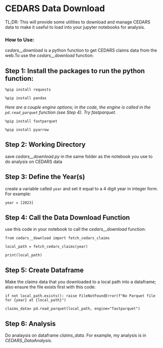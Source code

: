 # CEDARS Data Download

TL;DR: This will provide some utilities to download and manage CEDARS data to make it useful to load into your jupyter notebooks for analysis. 

### How to Use:

*cedars__download* is a python function to get CEDARS claims data from the web.To use the *cedars__download* function:

## Step 1: Install the packages to run the python function:

`%pip install requests`

`%pip install pandas`

*Here are a couple engine options; in the code, the engine is called in the `pd.read_parquet` function (see Step 4). Try fastparquet.*

`%pip install fastparquet`

`%pip install pyarrow` 

## Step 2: Working Directory
save *cedars__download.py* in the same folder as the notebook you use to do analysis on CEDARS data

## Step 3: Define the Year(s)
create a variable called `year` and set it equal to a 4 digit year in integer form. For example:

`year = [2023]`

## Step 4: Call the Data Download Function
use this code in your notebook to call the *cedars__download* function:

`from cedars__download import fetch_cedars_claims`

`local_path = fetch_cedars_claims(year)`

`print(local_path)`

## Step 5: Create Dataframe
Make the claims data that you downloaded to a local path into a dataframe; also ensure the file exists first with this code:

`if not local_path.exists(): raise FileNotFoundError(f"No Parquet file for {year} at {local_path}")`

    
`claims_data= pd.read_parquet(local_path, engine="fastparquet")`

## Step 6: Analysis 
Do analaysis on dataframe *claims_data*. For example, my analysis is in *CEDARS_DataAnalysis*.

